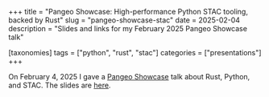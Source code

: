 +++
title = "Pangeo Showcase: High-performance Python STAC tooling, backed by Rust"
slug = "pangeo-showcase-stac"
date = 2025-02-04
description = "Slides and links for my February 2025 Pangeo Showcase talk"

[taxonomies]
tags = ["python", "rust", "stac"]
categories = ["presentations"]
+++

On February 4, 2025 I gave a [Pangeo Showcase](https://discourse.pangeo.io/t/pangeo-showcase-high-performance-python-stac-tooling-backed-by-rust-feb-5-2025/4847/3) talk about Rust, Python, and STAC.
The slides are [here](https://www.gadom.ski/2025-02-05-PangeoShowcase/).
